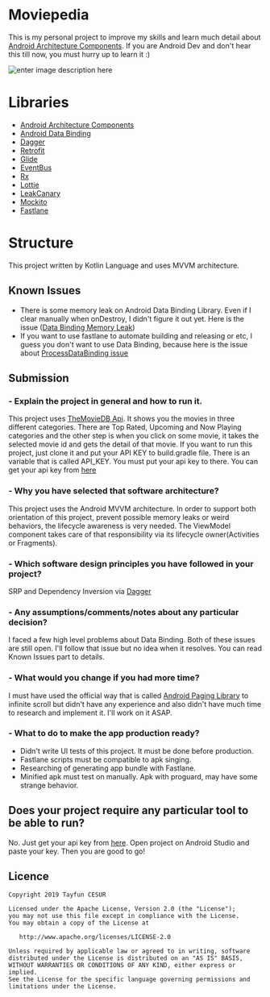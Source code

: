 # Moviepedia

This is my personal project to improve my skills and learn much detail about [Android Architecture Components](https://developer.android.com/topic/libraries/architecture/). If you are Android Dev and don't hear this till now, you must hurry up to learn it :)

![enter image description here](https://firebasestorage.googleapis.com/v0/b/events-c4167.appspot.com/o/rsz_group.png?alt=media&token=7947ce64-7799-410b-86e4-faaf3f87ad1b)

# Libraries

 - [Android Architecture Components](https://developer.android.com/topic/libraries/architecture/)
 - [Android Data Binding](https://developer.android.com/topic/libraries/data-binding/)
 - [Dagger](https://google.github.io/dagger/)
 - [Retrofit](http://square.github.io/retrofit/)
 - [Glide](https://github.com/bumptech/glide)
 - [EventBus](https://github.com/greenrobot/EventBus)
 - [Rx](https://github.com/ReactiveX/RxJava)
 - [Lottie](https://github.com/airbnb/lottie-android)
 - [LeakCanary](https://github.com/square/leakcanary)
 - [Mockito](https://github.com/mockito/mockito)
 - [Fastlane](https://github.com/fastlane/fastlane)

# Structure

This project written by Kotlin Language and uses MVVM architecture.

## Known Issues

 - There is some memory leak on Android Data Binding Library. Even if I clear manually when onDestroy, I didn't figure it out yet. Here is the issue ([Data Binding Memory Leak](https://github.com/square/leakcanary/issues/1137))
 - If you want to use fastlane to automate building and releasing or etc, I guess you don't want to use Data Binding, because here is the issue about [ProcessDataBinding issue](https://github.com/googlesamples/android-architecture-components/issues/427)

## Submission
### - Explain the project in general and how to run it.
This project uses [TheMovieDB Api](https://www.themoviedb.org/documentation/api). It shows you the movies in three different categories. There are Top Rated, Upcoming and Now Playing categories and the other step is 
when you click on some movie, it takes the selected movie id and gets the detail of that movie. 
If you want to run this project, just clone it and put your API KEY to build.gradle file. There is an variable that is called API_KEY. You must put your api key to there. You can get your api key from [here](https://www.themoviedb.org/)

### - Why you have selected that software architecture?
This project uses the Android MVVM architecture. In order to support both orientation of this project, prevent possible memory leaks or weird behaviors, the lifecycle awareness is very needed. The ViewModel component takes care of that responsibility via its lifecycle owner(Activities or Fragments).

### - Which software design principles you have followed in your project?
SRP and Dependency Inversion via [Dagger](https://google.github.io/dagger/)


### - Any assumptions/comments/notes about any particular decision?
I faced a few high level problems about Data Binding. Both of these issues are still open. I'll follow that issue but no idea when it resolves. You can read Known Issues part to details. 

### - What would you change if you had more time?
I must have used the official way that is called [Android Paging Library](https://developer.android.com/topic/libraries/architecture/paging/) to infinite scroll but didn't have any experience and also didn't have much time to research and implement it. I'll work on it ASAP.

### - What to do to make the app production ready?
 

 - Didn't write UI tests of this project. It must be done before production. 
 - Fastlane scripts must be compatible to apk singing.
 - Researching of generating app bundle with Fastlane.
 - Minified apk must test on manually. Apk with proguard, may have some strange behavior.
 
## Does your project require any particular tool to be able to run?

No. Just get your api key from [here](https://www.themoviedb.org/). Open project on Android Studio and paste your key. Then you are good to go!

## Licence
```
Copyright 2019 Tayfun CESUR

Licensed under the Apache License, Version 2.0 (the "License");
you may not use this file except in compliance with the License.
You may obtain a copy of the License at

   http://www.apache.org/licenses/LICENSE-2.0

Unless required by applicable law or agreed to in writing, software
distributed under the License is distributed on an "AS IS" BASIS,
WITHOUT WARRANTIES OR CONDITIONS OF ANY KIND, either express or implied.
See the License for the specific language governing permissions and
limitations under the License.
```

